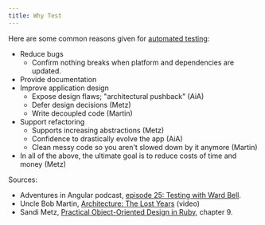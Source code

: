 ```yaml
---
title: Why Test
---
```


Here are some common reasons given for [automated testing](Testing):

* Reduce bugs
  - Confirm nothing breaks when platform and dependencies are updated.
* Provide documentation
* Improve application design
  - Expose design flaws; "architectural pushback" (AiA)
  - Defer design decisions (Metz)
  - Write decoupled code (Martin)
* Support refactoring
  - Supports increasing abstractions (Metz)
  - Confidence to drastically evolve the app (AiA)
  - Clean messy code so you aren't slowed down by it anymore (Martin)
* In all of the above, the ultimate goal is to reduce costs of time and money (Metz)

Sources:

* Adventures in Angular podcast, [episode 25: Testing with Ward Bell](https://overcast.fm/+DcFSf9BNA).
* Uncle Bob Martin, [Architecture: The Lost Years](https://www.youtube.com/watch?v=HhNIttd87xs) (video)
* Sandi Metz, [Practical Object-Oriented Design in Ruby](http://www.poodr.com/), chapter 9.